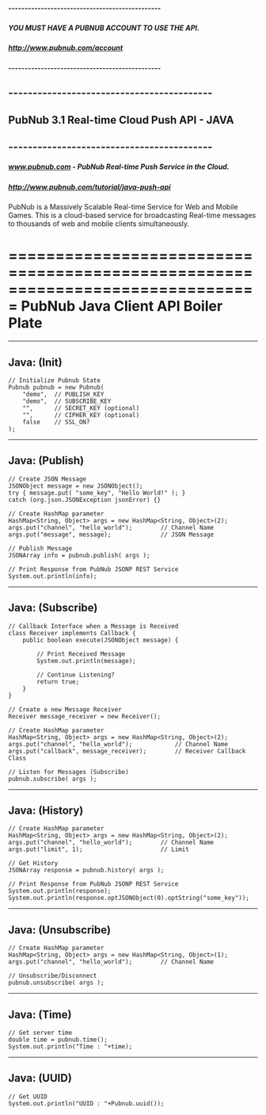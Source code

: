 ##### -----------------------------------------------

##### YOU MUST HAVE A PUBNUB ACCOUNT TO USE THE API.
##### http://www.pubnub.com/account

##### -----------------------------------------------

## ------------------------------------------
## PubNub 3.1 Real-time Cloud Push API - JAVA
## ------------------------------------------

##### www.pubnub.com - PubNub Real-time Push Service in the Cloud. 
##### http://www.pubnub.com/tutorial/java-push-api

 PubNub is a Massively Scalable Real-time Service for Web and Mobile Games.
 This is a cloud-based service for broadcasting Real-time messages
 to thousands of web and mobile clients simultaneously.

===============================================================================
PubNub Java Client API Boiler Plate
===============================================================================

-------------------------------------------------------------------------------
Java: (Init)
-------------------------------------------------------------------------------

    // Initialize Pubnub State
    Pubnub pubnub = new Pubnub(
        "demo",  // PUBLISH_KEY
        "demo",  // SUBSCRIBE_KEY
        "",      // SECRET_KEY (optional)
        "",      // CIPHER_KEY (optional)
        false    // SSL_ON?
    );


-------------------------------------------------------------------------------
Java: (Publish)
-------------------------------------------------------------------------------

    // Create JSON Message
    JSONObject message = new JSONObject();
    try { message.put( "some_key", "Hello World!" ); }
    catch (org.json.JSONException jsonError) {}

    // Create HashMap parameter
    HashMap<String, Object> args = new HashMap<String, Object>(2);
    args.put("channel", "hello_world");        // Channel Name
    args.put("message", message);              // JSON Message
    
    // Publish Message
    JSONArray info = pubnub.publish( args );

    // Print Response from PubNub JSONP REST Service
    System.out.println(info);


-------------------------------------------------------------------------------
Java: (Subscribe)
-------------------------------------------------------------------------------

    // Callback Interface when a Message is Received
    class Receiver implements Callback {
        public boolean execute(JSONObject message) {

            // Print Received Message
            System.out.println(message);

            // Continue Listening?
            return true;
        }
    }

    // Create a new Message Receiver
    Receiver message_receiver = new Receiver();
    
    // Create HashMap parameter
    HashMap<String, Object> args = new HashMap<String, Object>(2);
    args.put("channel", "hello_world");            // Channel Name
    args.put("callback", message_receiver);        // Receiver Callback Class
    
    // Listen for Messages (Subscribe)
    pubnub.subscribe( args );

------------------------------------------------------------------------------
Java: (History)
-------------------------------------------------------------------------------

    // Create HashMap parameter
    HashMap<String, Object> args = new HashMap<String, Object>(2);
    args.put("channel", "hello_world");        // Channel Name
    args.put("limit", 1);                      // Limit
    
    // Get History
    JSONArray response = pubnub.history( args );

    // Print Response from PubNub JSONP REST Service
    System.out.println(response);
    System.out.println(response.optJSONObject(0).optString("some_key"));

-------------------------------------------------------------------------------
Java: (Unsubscribe)
-------------------------------------------------------------------------------

    // Create HashMap parameter
    HashMap<String, Object> args = new HashMap<String, Object>(1);
    args.put("channel", "hello_world");        // Channel Name
        
    // Unsubscribe/Disconnect
    pubnub.unsubscribe( args );

-------------------------------------------------------------------------------
Java: (Time)
-------------------------------------------------------------------------------

    // Get server time
    double time = pubnub.time();
    System.out.println("Time : "+time);

-------------------------------------------------------------------------------
Java: (UUID)
-------------------------------------------------------------------------------

    // Get UUID
    System.out.println("UUID : "+Pubnub.uuid());
